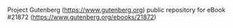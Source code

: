 Project Gutenberg (https://www.gutenberg.org) public repository for eBook #21872 (https://www.gutenberg.org/ebooks/21872)
